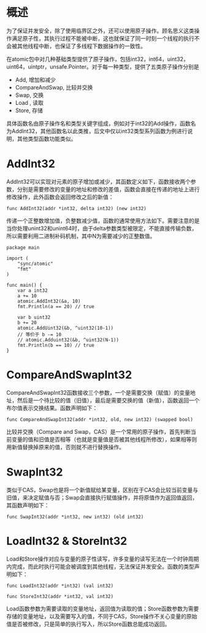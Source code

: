 # 概述
为了保证并发安全，除了使用临界区之外，还可以使用原子操作。顾名思义这类操作满足原子性，其执行过程不能被中断，这也就保证了同一时刻一个线程的执行不会被其他线程中断，也保证了多线程下数据操作的一致性。

在atomic包中对几种基础类型提供了原子操作，包括int32，int64，uint32，uint64，uintptr，unsafe.Pointer。对于每一种类型，提供了五类原子操作分别是

- Add,            增加和减少
- CompareAndSwap, 比较并交换
- Swap,           交换
- Load ,          读取
- Store,          存储

具体函数名由原子操作名和类型关键字组成，例如对于int32的Add操作，函数名为AddInt32，其他函数名以此类推，后文中仅以int32类型系列函数为例进行说明，其他类型函数功能类似。

# AddInt32
AddInt32可以实现对元素的原子增加或减少，其函数定义如下，函数接收两个参数，分别是需要修改的变量的地址和修改的差值，函数会直接在传递的地址上进行修改操作，此外函数会返回修改之后的新值：

```
func AddInt32(addr *int32, delta int32) (new int32)
```

传递一个正整数增加值，负整数减少值，函数的通常使用方法如下。需要注意的是当你处理unint32和unint64时，由于delta参数类型被限定，不能直接传输负数，所以需要利用二进制补码机制，其中N为需要减少的正整数值。

```
package main

import (
	"sync/atomic"
	"fmt"
)

func main() {
	var a int32
	a += 10
	atomic.AddInt32(&a, 10)
	fmt.Println(a == 20) // true

	var b uint32
	b += 20
	atomic.AddUint32(&b, ^uint32(10-1))
	// 等价于 b -= 10
	// atomic.Adduint32(&b, ^uint32(N-1))
	fmt.Println(b == 10) // true
}

```


# CompareAndSwapInt32
CompareAndSwapInt32函数接收三个参数，一个是需要交换（赋值）的变量地址，然后是一个待比较的值（旧值），最后是需要交换的值（新值），函数返回一个布尔值表示交换结果。函数声明如下：

```
func CompareAndSwapInt32(addr *int32, old, new int32) (swapped bool)
```

比较并交换（Compare and Swap，CAS）是一个常用的原子操作，首先判断当前变量的值和旧值是否相等（也就是变量值是否被其他线程所修改），如果相等则用新值替换掉原来的值，否则就不进行替换操作。
# SwapInt32
类似于CAS，Swap也是将一个新值赋给某变量，区别在于CAS会比较当前变量与旧值，来决定赋值与否；Swap会直接执行赋值操作，并将原值作为返回值返回，其函数声明如下：

```
func SwapInt32(addr *int32, new int32) (old int32)
```

# LoadInt32 &  StoreInt32
Load和Store操作对应与变量的原子性读写，许多变量的读写无法在一个时钟周期内完成，而此时执行可能会被调度到其他线程，无法保证并发安全。函数的类型声明如下：

```
func LoadInt32(addr *int32) (val int32)

func StoreInt32(addr *int32, val int32)
```

Load函数参数为需要读取的变量地址，返回值为读取的值；Store函数参数为需要存储的变量地址，以及需要写入的值，不同于CAS，Store操作不关心变量的原始值是否被修改，只是简单的执行写入，所以Store函数总能成功返回。